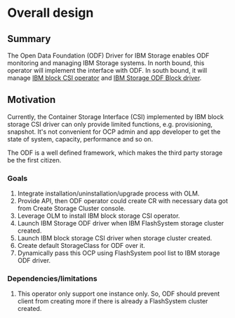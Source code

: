 
# Overall design

## Summary

The Open Data Foundation (ODF) Driver for IBM Storage enables ODF monitoring
and managing IBM Storage systems. In north bound, this operator will implement the interface with ODF. In south bound, it will manage [IBM block CSI operator](https://github.com/IBM/ibm-block-csi-operator) and [IBM Storage ODF Block driver](https://github.com/IBM/ibm-storage-odf-block-driver).

## Motivation

Currently, the Container Storage Interface (CSI) implemented by IBM block 
storage CSI driver can only provide limited functions, e.g. provisioning,
snapshot. It's not convenient for OCP admin and app developer to get the
state of system, capacity, performance and so on.

The ODF is a well defined framework, which makes the third party storage
be the first citizen.

### Goals

1. Integrate installation/uninstallation/upgrade process with OLM.
2. Provide API, then ODF operator could create CR with necessary data got from
   Create Storage Cluster console.
3. Leverage OLM to install IBM block storage CSI operator.
4. Launch IBM Storage ODF driver when IBM FlashSystem storage cluster created.
5. Launch IBM block storage CSI driver when storage cluster created.
6. Create default StorageClass for ODF over it.
7. Dynamically pass this OCP using FlashSystem pool list to IBM storage ODF driver.

### Dependencies/limitations

1. This operator only support one instance only. So, ODF should prevent client from creating more if there is already a FlashSystem cluster created.
